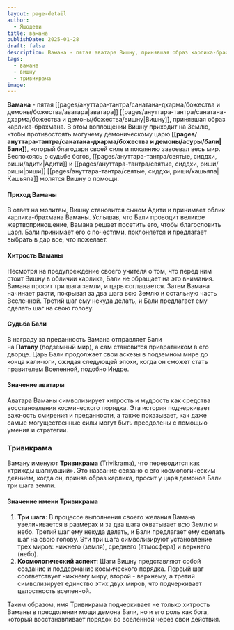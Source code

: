 ```yaml
---
layout: page-detail
author:
  - Яшодеви
title: вамана
publishDate: 2025-01-28
draft: false
description: Вамана - пятая аватара Вишну, принявшая образ карлика-брахмана. В этом воплощении Вишну приходит на Землю, чтобы противостоять могучему демоническому царю Бали, который благодаря своей силе и покаянию завоевал весь мир. Беспокоясь о судьбе богов, Адити и риши Кашьяпа молятся Вишну о помощи.
tags:
  - вамана
  - вишну
  - тривикрама
image:
---
```

**Вамана** - пятая [[pages/ануттара-тантра/санатана-дхарма/божества и демоны/божества/аватара|аватара]] [[pages/ануттара-тантра/санатана-дхарма/божества и демоны/божества/вишну|Вишну]], принявшая образ карлика-брахмана. В этом воплощении Вишну приходит на Землю, чтобы противостоять могучему демоническому царю **[[pages/ануттара-тантра/санатана-дхарма/божества и демоны/асуры/бали|Бали]]**, который благодаря своей силе и покаянию завоевал весь мир. Беспокоясь о судьбе богов, [[pages/ануттара-тантра/святые, сиддхи, риши/адити|Адити]] и [[pages/ануттара-тантра/святые, сиддхи, риши/риши|риши]] [[pages/ануттара-тантра/святые, сиддхи, риши/кашьяпа|Кашьяпа]] молятся Вишну о помощи.

#### Приход Ваманы
В ответ на молитвы, Вишну становится сыном Адити и принимает облик карлика-брахмана Ваманы. Услышав, что Бали проводит великое жертвоприношение, Вамана решает посетить его, чтобы благословить царя. Бали принимает его с почестями, поклоняется и предлагает выбрать в дар все, что пожелает.

#### Хитрость Ваманы
Несмотря на предупреждение своего учителя о том, что перед ним стоит Вишну в обличии карлика, Бали не обращает на это внимания. Вамана просит три шага земли, и царь соглашается. Затем Вамана начинает расти, покрывая за два шага всю Землю и остальную часть Вселенной. Третий шаг ему некуда делать, и Бали предлагает ему сделать шаг на свою голову.

#### Судьба Бали
В награду за преданность Вамана отправляет Бали на **Паталу** (подземный мир), а сам становится привратником в его дворце. Царь Бали продолжает свои аскезы в подземном мире до конца кали-юги, ожидая следующей эпохи, когда он сможет стать правителем Вселенной, подобно Индре.

#### Значение аватары
Аватара Ваманы символизирует хитрость и мудрость как средства восстановления космического порядка. Эта история подчеркивает важность смирения и преданности, а также показывает, как даже самые могущественные силы могут быть преодолены с помощью умения и стратегии.

### Тривикрама

Ваману именуют **Тривикрама** (Trivikrama), что переводится как «трижды шагнувший». Это название связано с его космологическим деянием, когда он, приняв образ карлика, просит у царя демонов Бали три шага земли.

#### Значение имени Тривикрама
1. **Три шага**: В процессе выполнения своего желания Вамана увеличивается в размерах и за два шага охватывает всю Землю и небо. Третий шаг ему некуда делать, и Бали предлагает ему сделать шаг на свою голову. Эти три шага символизируют установление трех миров: нижнего (земля), среднего (атмосфера) и верхнего (небо).
2. **Космологический аспект**: Шаги Вишну представляют собой создание и поддержание космического порядка. Первый шаг соответствует нижнему миру, второй - верхнему, а третий символизирует единство этих двух миров, что подчеркивает целостность вселенной.

Таким образом, имя Тривикрама подчеркивает не только хитрость Ваманы в преодолении мощи демона Бали, но и его роль как бога, который восстанавливает порядок во вселенной через свои действия.